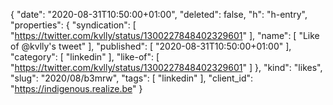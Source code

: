 {
  "date": "2020-08-31T10:50:00+01:00",
  "deleted": false,
  "h": "h-entry",
  "properties": {
    "syndication": [
      "https://twitter.com/kvlly/status/1300227848402329601"
    ],
    "name": [
      "Like of @kvlly's tweet"
    ],
    "published": [
      "2020-08-31T10:50:00+01:00"
    ],
    "category": [
      "linkedin"
    ],
    "like-of": [
      "https://twitter.com/kvlly/status/1300227848402329601"
    ]
  },
  "kind": "likes",
  "slug": "2020/08/b3mrw",
  "tags": [
    "linkedin"
  ],
  "client_id": "https://indigenous.realize.be"
}
